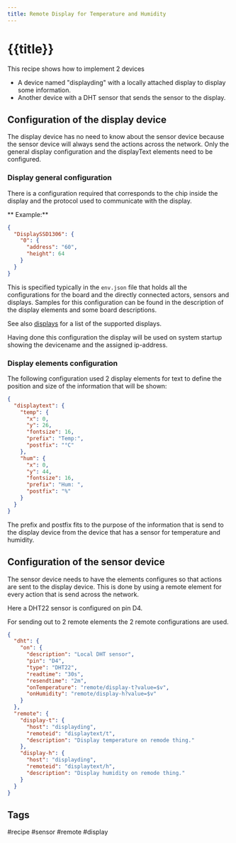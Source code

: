 ```yaml
---
title: Remote Display for Temperature and Humidity
---
```


# {{title}}

This recipe shows how to implement 2 devices
* A device named "displayding" with a locally attached display to display some information.
* Another device with a DHT sensor that sends the sensor to the display.


## Configuration of the display device

The display device has no need to know about the sensor device because the sensor device will always send the actions across the network.
Only the general display configuration and the displayText elements need to be configured.


### Display general configuration

There is a configuration required that corresponds to the chip inside the display and the protocol used to communicate with the display.

** Example:**

```json
{
  "DisplaySSD1306": {
    "0": {
      "address": "60",
      "height": 64
    }
  }
}
```

This is specified typically in the `env.json` file that holds all the configurations for the board
and the directly connected actors, sensors and displays.
Samples for this configuration can be found in the description of the display elements and some board descriptions.

See also [displays](/displays.md) for a list of the supported displays.

Having done this configuration the display will be used on system startup showing the devicename and the assigned ip-address. 


### Display elements configuration

The following configuration used 2 display elements for text to define 
the position and size of the information that will be shown:

```json
{
  "displaytext": {
    "temp": {
      "x": 0,
      "y": 26,
      "fontsize": 16,
      "prefix": "Temp:",
      "postfix": "°C"
    },
    "hum": {
      "x": 0,
      "y": 44,
      "fontsize": 16,
      "prefix": "Hum: ",
      "postfix": "%"
    }
  }
}
```

The prefix and postfix fits to the purpose of the information that is send to the display device
from the device that has a sensor for temperature and humidity.


## Configuration of the sensor device


The sensor device needs to have the elements configures so that actions are sent to the display device.
This is done by using a remote element for every action that is send across the network.

Here a DHT22 sensor is configured on pin D4.

For sending out to 2 remote elements the 2 remote configurations are used.

```json
{
  "dht": {
    "on": {
      "description": "Local DHT sensor",
      "pin": "D4",
      "type": "DHT22",
      "readtime": "30s",
      "resendtime": "2m",
      "onTemperature": "remote/display-t?value=$v",
      "onHumidity": "remote/display-h?value=$v"
    }
  },
  "remote": {
    "display-t": {
      "host": "displayding",
      "remoteid": "displaytext/t",
      "description": "Display temperature on remode thing."
    },
    "display-h": {
      "host": "displayding",
      "remoteid": "displaytext/h",
      "description": "Display humidity on remode thing."
    }
  }
}
```

## Tags
#recipe #sensor #remote #display